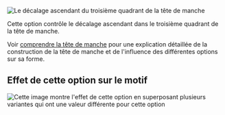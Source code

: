 ![Le décalage ascendant du troisième quadrant de la tête de manche](./sleevecapq3spread1.svg)

Cette option contrôle le décalage ascendant dans le troisième quadrant de la tête de manche.

<Tip>

Voir [comprendre la tête de manche](/docs/patterns/brian/options#understanding-the-sleevecap) pour une explication détaillée de la construction de la tête de manche et de l'influence des différentes options sur sa forme.

</Tip>

## Effet de cette option sur le motif

![Cette image montre l'effet de cette option en superposant plusieurs variantes qui ont une valeur différente pour cette option](yuri_sleevecapq3spread1_sample.svg "Effet de cette option sur le motif")
